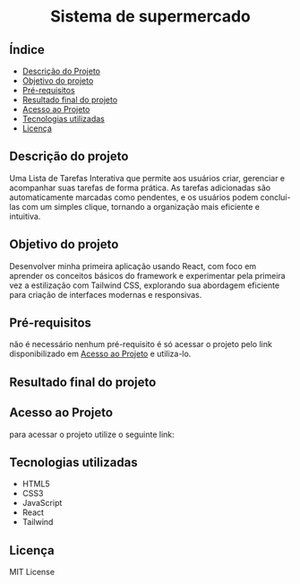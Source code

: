 <h1 align="center">
    Sistema de supermercado
</h1>

## Índice

- [Descrição do Projeto](#descrição-do-projeto)
- [Objetivo do projeto](#objetivo-do-projeto)
- [Pré-requisitos](#pré-requisitos)
- [Resultado final do projeto](#resultado-final-do-projeto)
- [Acesso ao Projeto](#acesso-ao-projeto)
- [Tecnologias utilizadas](#tecnologias-utilizadas)
- [Licença](#licença)

## Descrição do projeto

Uma Lista de Tarefas Interativa que permite aos usuários criar, gerenciar e acompanhar suas tarefas de forma prática. As tarefas adicionadas são automaticamente marcadas como pendentes, e os usuários podem concluí-las com um simples clique, tornando a organização mais eficiente e intuitiva.

## Objetivo do projeto

Desenvolver minha primeira aplicação usando React, com foco em aprender os conceitos básicos do framework e experimentar pela primeira vez a estilização com Tailwind CSS, explorando sua abordagem eficiente para criação de interfaces modernas e responsivas.

## Pré-requisitos

não é necessário nenhum pré-requisito é só acessar o projeto pelo link disponibilizado em [Acesso ao Projeto](#acesso-ao-projeto) e utiliza-lo.

## Resultado final do projeto

## Acesso ao Projeto

para acessar o projeto utilize o seguinte link:

## Tecnologias utilizadas

- HTML5
- CSS3
- JavaScript
- React
- Tailwind

## Licença

MIT License
